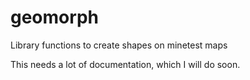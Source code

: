 # geomorph
Library functions to create shapes on minetest maps

This needs a lot of documentation, which I will do soon.
